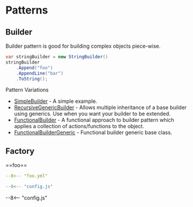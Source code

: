 # Patterns

## Builder
Builder pattern is good for building complex objects piece-wise. 
```c#
var stringBuilder = new StringBuilder()
stringBuilder
    .Append("foo")
    .AppendLine("bar")
    .ToString();
```

Pattern Variations

- [SimpleBuilder](https://github.com/mrhockeymonkey/KB/blob/master/docs/C%23/Patterns/Builder/SimpleBuilder.cs) - A simple example.
- [RecursiveGenericBuilder](https://github.com/mrhockeymonkey/KB/blob/master/docs/C%23/Patterns/Builder/RecursiveGenericBuilder.cs) - Allows multiple inheritance of a base builder using generics. Use when you want your builder to be extended.
- [FunctionalBuilder](https://github.com/mrhockeymonkey/KB/blob/master/docs/C%23/Patterns/Builder/FunctionalBuilder.cs) - A functional approach to builder pattern which applies a collection of actions/functions to the object.
- [FunctionalBuilderGeneric]("https://github.com/mrhockeymonkey/KB/blob/master/docs/C%23/Patterns/Builder/FunctionalBuilderGeneric.cs") - Functional builder generic base class. 


## Factory

==foo==

```yaml
--8<-- "foo.yml"
```

```js
--8<-- "config.js"
```
--8<-- "config.js"